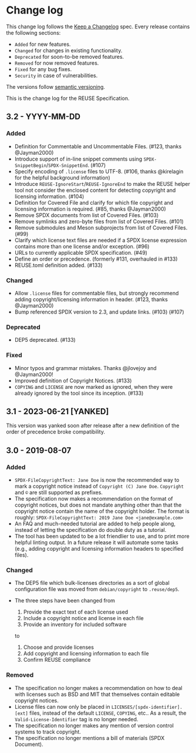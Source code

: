 <!--
SPDX-FileCopyrightText: 2019 Free Software Foundation Europe e.V.
SPDX-FileCopyrightText: 2023 DB Systel GmbH

SPDX-License-Identifier: CC-BY-SA-4.0
-->

# Change log

This change log follows the [Keep a
Changelog](http://keepachangelog.com/) spec. Every release contains the
following sections:

-   `Added` for new features.
-   `Changed` for changes in existing functionality.
-   `Deprecated` for soon-to-be removed features.
-   `Removed` for now removed features.
-   `Fixed` for any bug fixes.
-   `Security` in case of vulnerabilities.

The versions follow [semantic versioning](https://semver.org).

This is the change log for the REUSE Specification.

<!--
## Unreleased - YYYY-MM-DD

### Added

### Changed

### Deprecated

### Removed

### Fixed

### Security
-->

## 3.2 - YYYY-MM-DD

### Added

- Definition for Commentable and Uncommentable Files. (#123, thanks @Jayman2000)
- Introduce support of in-line snippet comments using
  `SPDX-SnippetBegin`/`SPDX-SnippetEnd`. (#107)
- Specify encoding of `.license` files to UTF-8. (#106, thanks @kirelagin for
  the helpful background information)
- Introduce `REUSE-IgnoreStart`/`REUSE-IgnoreEnd` to make the REUSE helper tool
  not consider the enclosed content for detecting copyright and licensing
  information. (#104)
- Definition for Covered File and clarify for which file copyright and licensing
  information is required. (#85, thanks @Jayman2000)
- Remove SPDX documents from list of Covered Files. (#103)
- Remove symlinks and zero-byte files from list of Covered Files. (#101)
- Remove submodules and Meson subprojects from list of Covered Files. (#99)
- Clarify which license text files are needed if a SPDX license expression
  contains more than one license and/or exception. (#96)
- URLs to currently applicable SPDX specification. (#49)
- Define an order or precedence. (formerly #131, overhauled in #133)
- REUSE.toml definition added. (#133)

### Changed

- Allow `.license` files for commentable files, but strongly recommend adding
  copyright/licensing information in header. (#123, thanks @Jayman2000)
- Bump referenced SPDX version to 2.3, and update links. (#103) (#107)

### Deprecated

- DEP5 deprecated. (#133)

### Fixed

- Minor typos and grammar mistakes. Thanks @jlovejoy and @Jayman2000!
- Improved definition of Copyright Notices. (#133)
- `COPYING` and `LICENSE` are now marked as ignored, when they were already
  ignored by the tool since its inception. (#133)

## 3.1 - 2023-06-21 [YANKED]

This version was yanked soon after release after a new definition of the order
of precedence broke compatibility.

## 3.0 - 2019-08-07

### Added

- `SPDX-FileCopyrightText: Jane Doe` is now the recommended way to mark a copyright
  notice instead of `Copyright (C) Jane Doe`. `Copyright` and `©` are still
  supported as prefixes.
- The specification now makes a recommendation on the format of copyright
  notices, but does not mandate anything other than that the copyright notice
  contain the name of the copyright holder. The format is roughly:
  `SPDX-FileCopyrightText: 2019 Jane Doe <jane@example.com>`
- An FAQ and much-needed tutorial are added to help people along, instead of
  letting the specification do double duty as a tutorial.
- The tool has been updated to be a lot friendlier to use, and to print more
  helpful linting output. In a future release it will automate some tasks (e.g.,
  adding copyright and licensing information headers to specified files).

### Changed

- The DEP5 file which bulk-licenses directories as a sort of global
  configuration file was moved from `debian/copyright` to `.reuse/dep5`.
- The three steps have been changed from
  1. Provide the exact text of each license used
  2. Include a copyright notice and license in each file
  3. Provide an inventory for included software

  to

  1. Choose and provide licenses
  2. Add copyright and licensing information to each file
  3. Confirm REUSE compliance

### Removed

- The specification no longer makes a recommendation on how to deal with
  licenses such as BSD and MIT that themselves contain editable copyright
  notices.
- License files can now only be placed in `LICENSES/[spdx-identifier].[ext]`
  files, instead of the default `LICENSE`, `COPYING`, etc.. As a result, the
  `Valid-License-Identifier` tag is no longer needed.
- The specification no longer makes any mention of version control systems to
  track copyright.
- The specification no longer mentions a bill of materials (SPDX Document).
